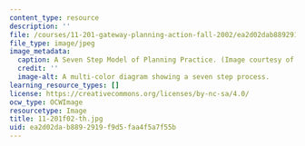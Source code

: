 ```yaml
---
content_type: resource
description: ''
file: /courses/11-201-gateway-planning-action-fall-2002/ea2d02dab8892919f9d5faa4f5a7f55b_11-201f02-th.jpg
file_type: image/jpeg
image_metadata:
  caption: A Seven Step Model of Planning Practice. (Image courtesy of Lawrence Susskind.)
  credit: ''
  image-alt: A multi-color diagram showing a seven step process.
learning_resource_types: []
license: https://creativecommons.org/licenses/by-nc-sa/4.0/
ocw_type: OCWImage
resourcetype: Image
title: 11-201f02-th.jpg
uid: ea2d02da-b889-2919-f9d5-faa4f5a7f55b
---
```

